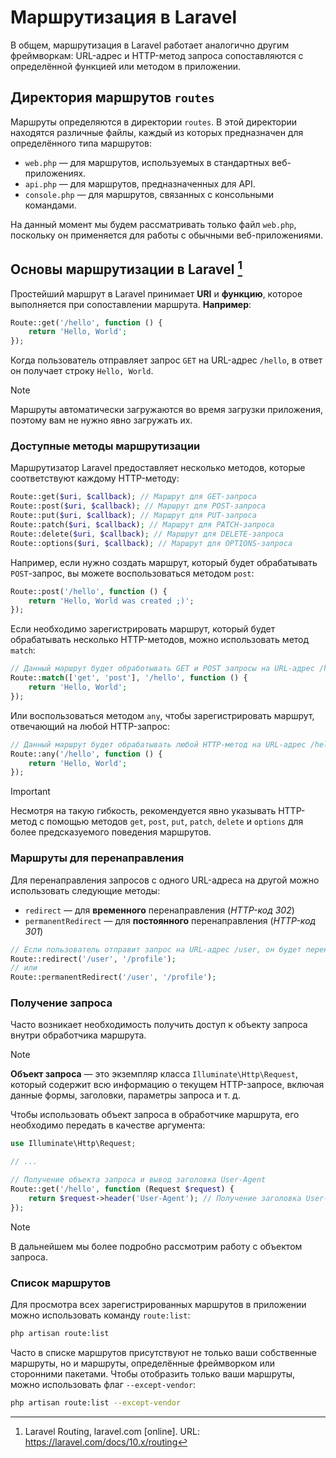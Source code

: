 # Маршрутизация в Laravel

В общем, маршрутизация в Laravel работает аналогично другим фреймворкам: URL-адрес и HTTP-метод запроса сопоставляются с определённой функцией или методом в приложении.

## Директория маршрутов `routes`

Маршруты определяются в директории `routes`. В этой директории находятся различные файлы, каждый из которых предназначен для определённого типа маршрутов:

- `web.php` — для маршрутов, используемых в стандартных веб-приложениях.
- `api.php` — для маршрутов, предназначенных для API.
- `console.php` — для маршрутов, связанных с консольными командами.

На данный момент мы будем рассматривать только файл `web.php`, поскольку он применяется для работы с обычными веб-приложениями.

## Основы маршрутизации в Laravel [^1]

Простейший маршрут в Laravel принимает **URI** и **функцию**, которое выполняется при сопоставлении маршрута. **Например**:

```php
Route::get('/hello', function () {
    return 'Hello, World';
});
```

Когда пользователь отправляет запрос `GET` на URL-адрес `/hello`, в ответ он получает строку `Hello, World`.

> [!NOTE]
> Маршруты автоматически загружаются во время загрузки приложения, поэтому вам не нужно явно загружать их.

### Доступные методы маршрутизации

Маршрутизатор Laravel предоставляет несколько методов, которые соответствуют каждому HTTP-методу:

```php
Route::get($uri, $callback); // Маршрут для GET-запроса
Route::post($uri, $callback); // Маршрут для POST-запроса
Route::put($uri, $callback); // Маршрут для PUT-запроса
Route::patch($uri, $callback); // Маршрут для PATCH-запроса
Route::delete($uri, $callback); // Маршрут для DELETE-запроса
Route::options($uri, $callback); // Маршрут для OPTIONS-запроса
```

Например, если нужно создать маршрут, который будет обрабатывать `POST`-запрос, вы можете воспользоваться методом `post`:

```php
Route::post('/hello', function () {
    return 'Hello, World was created ;)';
});
```

Если необходимо зарегистрировать маршрут, который будет обрабатывать несколько HTTP-методов, можно использовать метод `match`:

```php
// Данный маршрут будет обработывать GET и POST запросы на URL-адрес /hello
Route::match(['get', 'post'], '/hello', function () {
    return 'Hello, World';
});
```

Или воспользоваться методом `any`, чтобы зарегистрировать маршрут, отвечающий на любой HTTP-запрос:

```php
// Данный маршрут будет обрабатывать любой HTTP-метод на URL-адрес /hello
Route::any('/hello', function () {
    return 'Hello, World';
});
```

> [!IMPORTANT]
> Несмотря на такую гибкость, рекомендуется явно указывать HTTP-метод с помощью методов `get`, `post`, `put`, `patch`, `delete` и `options` для более предсказуемого поведения маршрутов.


### Маршруты для перенаправления

Для перенаправления запросов с одного URL-адреса на другой можно использовать следующие методы:

- `redirect` — для **временного** перенаправления (*HTTP-код 302*)
- `permanentRedirect` — для **постоянного** перенаправления (*HTTP-код 301*)

```php
// Если пользователь отправит запрос на URL-адрес /user, он будет перенаправлен на /profile
Route::redirect('/user', '/profile');
// или
Route::permanentRedirect('/user', '/profile');
```

### Получение запроса

Часто возникает необходимость получить доступ к объекту запроса внутри обработчика маршрута.

> [!NOTE]
> **Объект запроса** — это экземпляр класса `Illuminate\Http\Request`, который содержит всю информацию о текущем HTTP-запросе, включая данные формы, заголовки, параметры запроса и т. д.

Чтобы использовать объект запроса в обработчике маршрута, его необходимо передать в качестве аргумента:

```php
use Illuminate\Http\Request;

// ...

// Получение объекта запроса и вывод заголовка User-Agent
Route::get('/hello', function (Request $request) {
    return $request->header('User-Agent'); // Получение заголовка User-Agent
});
```

> [!NOTE]
> В дальнейшем мы более подробно рассмотрим работу с объектом запроса.

### Список маршрутов

Для просмотра всех зарегистрированных маршрутов в приложении можно использовать команду `route:list`:

```bash
php artisan route:list
```

Часто в списке маршрутов присутствуют не только ваши собственные маршруты, но и маршруты, определённые фреймворком или сторонними пакетами. Чтобы отобразить только ваши маршруты, можно использовать флаг `--except-vendor`:

```bash
php artisan route:list --except-vendor
```

[^1]: Laravel Routing, laravel.com [online]. URL: https://laravel.com/docs/10.x/routing